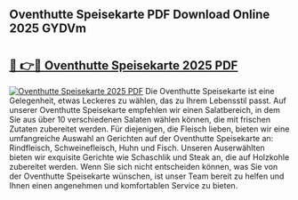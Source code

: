 ## Oventhutte Speisekarte PDF Download Online 2025 GYDVm

# <h2><a href="http://gce8c1.nevu.top/?p=Oventhutte+Speisekarte">🔗 👉🔴 Oventhutte Speisekarte 2025 PDF</a></h2>

[![Oventhutte Speisekarte 2025 PDF](https://i.imgur.com/dBaPXMq.png)](http://gce8c1.nevu.top/?p=Oventhutte+Speisekarte)
Die Oventhutte Speisekarte ist eine Gelegenheit, etwas Leckeres zu wählen, das zu Ihrem Lebensstil passt. Auf unserer Oventhutte Speisekarte empfehlen wir einen Salatbereich, in dem Sie aus über 10 verschiedenen Salaten wählen können, die mit frischen Zutaten zubereitet werden. Für diejenigen, die Fleisch lieben, bieten wir eine umfangreiche Auswahl an Gerichten auf der Oventhutte Speisekarte an: Rindfleisch, Schweinefleisch, Huhn und Fisch. Unseren Auserwählten bieten wir exquisite Gerichte wie Schaschlik und Steak an, die auf Holzkohle zubereitet werden. Wenn Sie sich nicht entscheiden können, was Sie von der Oventhutte Speisekarte wünschen, ist unser Team bereit zu helfen und Ihnen einen angenehmen und komfortablen Service zu bieten.
